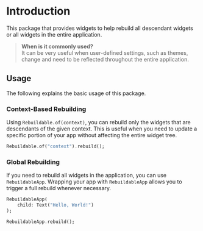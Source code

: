 # Introduction
This package that provides widgets to help rebuild all descendant widgets or all widgets in the entire application.

> __When is it commonly used?__<br>
> It can be very useful when user-defined settings, such as themes, change and need to be reflected throughout the entire application.

## Usage
The following explains the basic usage of this package.

### Context-Based Rebuilding
Using `Rebuildable.of(context)`, you can rebuild only the widgets that are descendants of the given context. This is useful when you need to update a specific portion of your app without affecting the entire widget tree.

```dart
Rebuildable.of("context").rebuild();
```

### Global Rebuilding
If you need to rebuild all widgets in the application, you can use `RebuildableApp`. Wrapping your app with `RebuildableApp` allows you to trigger a full rebuild whenever necessary.

```dart
RebuildableApp(
    child: Text("Hello, World!")
);

RebuildableApp.rebuild();
```